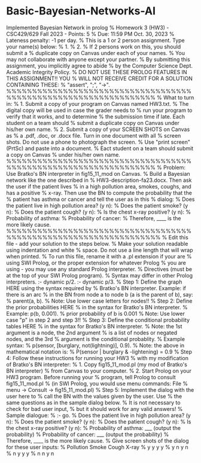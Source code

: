# Basic-Bayesian-Networks-AI
Implemented  Bayesian Network  in  prolog 
% Homework 3 (HW3) - CSC429/629 Fall 2023 - Points: 5
% Due: 11:59 PM Oct. 30, 2023
% Lateness penalty: -1 per day.
% This is a 1 or 2 person assignment. Type your name(s) below:
% 1.
% 2.
% If 2 persons work on this, you should submit a
% duplicate copy on Canvas under each of your names.
% You may not collaborate with anyone except your partner.
% By submitting this assignment, you implicitly agree to abide
% by the Computer Science Dept. Academic Integrity Policy.
% DO NOT USE THESE PROLOG FEATURES IN THIS ASSIGNMENT!! YOU
% WILL NOT RECEIVE CREDIT FOR A SOLUTION CONTAINING THESE:
% "assert", ";", "->".
%%%%%%%%%%%%%%%%%%%%%%%%%%%%%%%%%%%%%%%%%%%%%%%%%%%%%%%%%%%%%%%%%
% What to turn in:
% 1. Submit a copy of your program on Canvas named HW3.txt.
% The digital copy will be used in case the grader needs to
% run your program to verify that it works, and to determine
% the submission time if late. Each student on a team should
% submit a duplicate copy on Canvas under his/her own name.
% 2. Submit a copy of your SCREEN SHOTS on Canvas as
% a .pdf, .doc, or .docx file. Turn in one document with all
% screen shots. Do not use a phone to photograph the screen.
% Use "print screen" (PrtSc) and paste into a document.
% Eact student on a team should submit a copy on Canvas
% under his/her own name.
%%%%%%%%%%%%%%%%%%%%%%%%%%%%%%%%%%%%%%%%%%%%%%%%%%%%%%%%%%%%%%%%%
% Problem: Use Bratko's BN interpreter in fig15_11_mod on Canvas.
% Build a Bayesian network like the one described in
% HW3-description-fa23.docx. Then ask the user if the patient lives
% in a high pollution area, smokes, coughs, and has a positive
% x-ray. Then use the BN to compute the probability that the
% patient has asthma or cancer and tell the user as in this
% dialog:
% Does the patient live in high pollution area? (y n):
% Does the patient smoke? (y n):
% Does the patient cough? (y n):
% Is the chest x-ray positive? (y n):
% Probability of asthma:
% Probability of cancer:
% Therefore, ____ is the more likely cause.
%%%%%%%%%%%%%%%%%%%%%%%%%%%%%%%%%%%%%%%%%%%%%%%%%%%%%%%%%%%%%%%%%%
% Edit this file - add your solution to the steps below.
% Make your solution readable using indentation and white
% space. Do not use a line length that will wrap when printed.
% To run this file, rename it with a .pl extension if your are
% using SWI Prolog, or the proper extension for whatever Prolog
% you are using - you may use any standard Prolog interpreter.
% Directives (must be at the top of your SWI Prolog program).
% Syntax may differ in other Prolog interpreters.
:- dynamic p/2.
:- dynamic p/3.
% Step 1: Define the graph HERE using the syntax required by
% Bratko's BN interpreter. Example: if there is an arc
% in the BN from node a to node b (a is the parent of b), say:
% parent(a, b).
% Note: Use lower case letters for nodes!!
% Step 2: Define the prior probabilities HERE
% in the syntax for Bratko's BN interpreter.
% Example: p(b, 0.001). % prior probability of b is 0.001
% Note: Use lower case "p" in step 2 and step 3!!
% Step 3: Define the conditional probability tables HERE
% in the syntax for Bratko's BN interpreter.
% Note: the 1st argument is a node, the 2nd argument
% is a list of nodes or negated nodes, and the 3rd
% argument is the conditional probablity.
% Example syntax:
% p(sensor, [burglary, not(lightning)], 0.9).
% Note: the above in mathematical notation is:
% P(sensor | burglary & -lightening) = 0.9
% Step 4: Follow these instructions for running your HW3
% with my modification of Bratko's BN interpreter:
% 1. Copy fig15_11_mod.pl (my mod of Bratko's BN interpreter)
% from Canvas to your computer.
% 2. Start Prolog on your HW3 program. Before running your
% program, tell Prolog to consult fig15_11_mod.pl
% (in SWI Prolog, you would use menu commands: File
% menu -> Consult -> fig15_11_mod.pl)
% Step 5: Implement the dialog with the user here to
% call the BN with the values given by the user. Use
% the same questions as in the sample dialog below.
% It is not necessary to check for bad user input,
% but it should work for any valid answers!
% Sample dialogue:
% :- go.
% Does the patient live in high pollution area? (y n):
% Does the patient smoke? (y n):
% Does the patient cough? (y n):
% Is the chest x-ray positive? (y n):
% Probability of asthma: ___ (output the probability)
% Probability of cancer: ___ (output the probability)
% Therefore, ____ is the more likely cause.
% Give screen shots of the dialog for these user inputs:
% Pollution Smoke Cough X-ray
% y y y y
% y n y n
% n y y y
% n n y n
